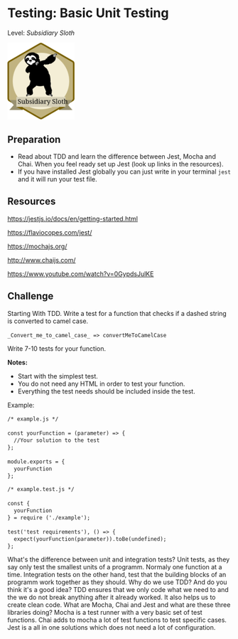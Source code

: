 # Testing: Basic Unit Testing
Level: *Subsidiary Sloth*

<img src="./assets/sloth_badge.svg" width="30%" height="auto" alt="subsidiary_sloth">

## Preparation
- Read about TDD and learn the difference between Jest, Mocha and Chai. When you feel ready set up Jest (look up links in the resources).
- If you have installed Jest globally you can just write in your terminal `jest` and it will run your test file.

## Resources

https://jestjs.io/docs/en/getting-started.html

https://flaviocopes.com/jest/

https://mochajs.org/

http://www.chaijs.com/

https://www.youtube.com/watch?v=0GypdsJulKE


## Challenge
Starting With TDD. Write a test for a function that checks if a dashed string is converted to camel case.

`_Convert_me_to_camel_case_ => convertMeToCamelCase`

Write 7-10 tests for your function.




**Notes:**
- Start with the simplest test.
- You do not need any HTML in order to test your function.
- Everything the test needs should be included inside the test.

Example:
```
/* example.js */

const yourFunction = (parameter) => {
  //Your solution to the test
};

module.exports = {
  yourFunction
};
```
```
/* example.test.js */

const {
  yourFunction
} = require ('./example');

test('test requirements'), () => {
  expect(yourFunction(parameter)).toBe(undefined);
};
```

<questions-component>
  <question-component>What's the difference between unit and integration tests?</question-component>
  <answer-component>Unit tests, as they say only test the smallest units of a programm. Normaly one function at a time. Integration tests on the other hand, test that the building blocks of an programm work together as they should.</answer-component>
  <question-component>Why do we use TDD? And do you think it's a good idea?</question-component>
  <answer-component>TDD ensures that we only code what we need to and the we do not break anything after it already worked. It also helps us to create clean code.</answer-component>
  <question-component>What are Mocha, Chai and Jest and what are these three libraries doing?</question-component>
  <answer-component>Mocha is a test runner with a very basic set of test functions. Chai adds to mocha a lot of test functions to test specific cases. Jest is a all in one solutions which does not need a lot of configuration.</answer-component>
</questions-component>

<authors-component v-bind:authors="[
    {
      username: 'SheepFromHeaven',
      name: 'Marc Emmanuel'
    },]"/>
